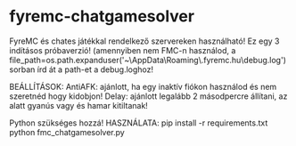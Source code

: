 # fyremc-chatgamesolver
FyreMC és chates játékkal rendelkező szervereken használható!
Ez egy 3 indításos próbaverzió!
(amennyiben nem FMC-n használod, a file_path=os.path.expanduser('~\\AppData\\Roaming\\.fyremc.hu\\debug.log') sorban írd át a path-et a debug.loghoz!


BEÁLLÍTÁSOK:
AntiAFK: ajánlott, ha egy inaktív fiókon használod és nem szeretnéd hogy kidobjon!
Delay: ajánlott legalább 2 másodpercre állítani, az alatt gyanús vagy és hamar kitiltanak!


Python szükséges hozzá!
HASZNÁLATA:
pip install -r requirements.txt
python fmc_chatgamesolver.py

